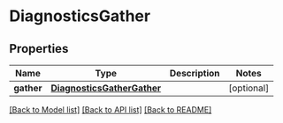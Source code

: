 # DiagnosticsGather

## Properties
Name | Type | Description | Notes
------------ | ------------- | ------------- | -------------
**gather** | [**DiagnosticsGatherGather**](DiagnosticsGatherGather.md) |  | [optional] 

[[Back to Model list]](../README.md#documentation-for-models) [[Back to API list]](../README.md#documentation-for-api-endpoints) [[Back to README]](../README.md)


